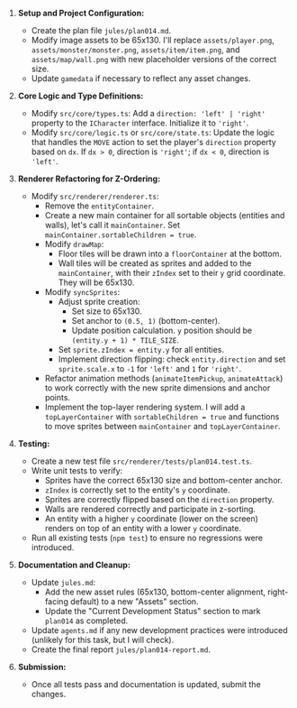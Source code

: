 1.  **Setup and Project Configuration:**
    *   Create the plan file `jules/plan014.md`.
    *   Modify image assets to be 65x130. I'll replace `assets/player.png`, `assets/monster/monster.png`, `assets/item/item.png`, and `assets/map/wall.png` with new placeholder versions of the correct size.
    *   Update `gamedata` if necessary to reflect any asset changes.

2.  **Core Logic and Type Definitions:**
    *   Modify `src/core/types.ts`: Add a `direction: 'left' | 'right'` property to the `ICharacter` interface. Initialize it to `'right'`.
    *   Modify `src/core/logic.ts` or `src/core/state.ts`: Update the logic that handles the `MOVE` action to set the player's `direction` property based on `dx`. If `dx > 0`, direction is `'right'`; if `dx < 0`, direction is `'left'`.

3.  **Renderer Refactoring for Z-Ordering:**
    *   Modify `src/renderer/renderer.ts`:
        *   Remove the `entityContainer`.
        *   Create a new main container for all sortable objects (entities and walls), let's call it `mainContainer`. Set `mainContainer.sortableChildren = true`.
        *   Modify `drawMap`:
            *   Floor tiles will be drawn into a `floorContainer` at the bottom.
            *   Wall tiles will be created as sprites and added to the `mainContainer`, with their `zIndex` set to their `y` grid coordinate. They will be 65x130.
        *   Modify `syncSprites`:
            *   Adjust sprite creation:
                *   Set size to 65x130.
                *   Set anchor to `(0.5, 1)` (bottom-center).
                *   Update position calculation. `y` position should be `(entity.y + 1) * TILE_SIZE`.
            *   Set `sprite.zIndex = entity.y` for all entities.
            *   Implement direction flipping: check `entity.direction` and set `sprite.scale.x` to `-1` for `'left'` and `1` for `'right'`.
        *   Refactor animation methods (`animateItemPickup`, `animateAttack`) to work correctly with the new sprite dimensions and anchor points.
        *   Implement the top-layer rendering system. I will add a `topLayerContainer` with `sortableChildren = true` and functions to move sprites between `mainContainer` and `topLayerContainer`.

4.  **Testing:**
    *   Create a new test file `src/renderer/tests/plan014.test.ts`.
    *   Write unit tests to verify:
        *   Sprites have the correct 65x130 size and bottom-center anchor.
        *   `zIndex` is correctly set to the entity's `y` coordinate.
        *   Sprites are correctly flipped based on the `direction` property.
        *   Walls are rendered correctly and participate in z-sorting.
        *   An entity with a higher `y` coordinate (lower on the screen) renders on top of an entity with a lower `y` coordinate.
    *   Run all existing tests (`npm test`) to ensure no regressions were introduced.

5.  **Documentation and Cleanup:**
    *   Update `jules.md`:
        *   Add the new asset rules (65x130, bottom-center alignment, right-facing default) to a new "Assets" section.
        *   Update the "Current Development Status" section to mark `plan014` as completed.
    *   Update `agents.md` if any new development practices were introduced (unlikely for this task, but I will check).
    *   Create the final report `jules/plan014-report.md`.

6.  **Submission:**
    *   Once all tests pass and documentation is updated, submit the changes.
